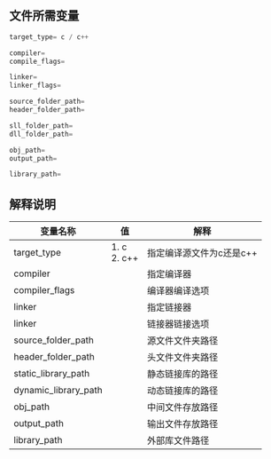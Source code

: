 ## 文件所需变量
```c
target_type= c / c++

compiler=
compile_flags= 

linker= 
linker_flags=

source_folder_path=
header_folder_path=

sll_folder_path=
dll_folder_path=

obj_path=
output_path=

library_path=
```

## 解释说明
|变量名称|值|解释|
|-|-|-|
|target_type|1. c<br>2. c++|指定编译源文件为c还是c++|
|compiler||指定编译器|
|compiler_flags||编译器编译选项|
|linker||指定链接器|
|linker||链接器链接选项|
|source_folder_path||源文件文件夹路径|
|header_folder_path||头文件文件夹路径|
|static_library_path||静态链接库的路径|
|dynamic_library_path||动态链接库的路径|
|obj_path||中间文件存放路径|
|output_path||输出文件存放路径|
|library_path||外部库文件路径|
